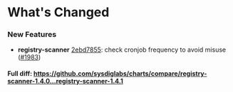 # What's Changed

### New Features
- **registry-scanner** [2ebd7855](https://github.com/sysdiglabs/charts/commit/2ebd7855670ec0ed53b7c6b0ef70e3a0a630bd81): check cronjob frequency to avoid misuse ([#1983](https://github.com/sysdiglabs/charts/issues/1983))
#### Full diff: https://github.com/sysdiglabs/charts/compare/registry-scanner-1.4.0...registry-scanner-1.4.1
